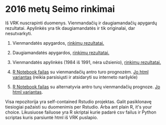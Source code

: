 # 2016 metų Seimo rinkimai

Iš VRK nuscrapinti duomenys. Vienmandačių ir daugiamandačių apygardų rezultatai. Apylinkės yra tik daugiamandatės ir tik originalai, dar nesutvarkyti.

  1. Vienmandatės apygardos, [rinkimų rezultatai.](http://https://raw.githubusercontent.com/mpiktas/vrk_seimas_2016/master/csv_data/Apygardu_rinkimu_rezultatai.csv)
  
  2. Daugiamandatės apygardos, [rinkimų rezultatai.](http://https://raw.githubusercontent.com/mpiktas/vrk_seimas_2016/master/csv_data/daugiamandaciu_apygardu_rinkimu_rezultatai.csv)
  
  3. Vienmandatės apylinkės (1984 iš 1991, nėra užsienio), [rinkimų rezultatai.](https://raw.githubusercontent.com/mpiktas/vrk_seimas_2016/master/csv_data/vienmandaciu_apylinkiu_rinkimu_rezultatai.csv)

  4. [R Notebook failas](https://raw.githubusercontent.com/mpiktas/vrk_seimas_2016/master/Antras_turas.Rmd) su vienmandačių antro turo prognozėm. [Jo html variantas](https://raw.githubusercontent.com/mpiktas/vrk_seimas_2016/master/Antras_turas.nb.html) (reikia parsisiųsti ir atsidaryti su interneto naršykle) 

  5. [R Notebook failas](https://raw.githubusercontent.com/mpiktas/vrk_seimas_2016/master/antras_turas_dp.Rmd) su alternatyvia antro turų vienmandačių prognoze. [Jo html variantas](https://raw.githubusercontent.com/mpiktas/vrk_seimas_2016/master/antras_turas_dp.nb.html).

Visa repozitorija yra self-contained Rstudio projektas. Galit pasiklonavę tiesiogiai pažaisti su duomenimis per Rstudio. Arba ant plain R, it's your choice. Likusiuose failuose yra R skriptai kurie padarė csv failus ir Python scriptas kuris parsiuntė html iš VRK puslapio.


